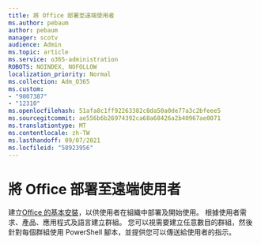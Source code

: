 ```yaml
---
title: 將 Office 部署至遠端使用者
ms.author: pebaum
author: pebaum
manager: scotv
audience: Admin
ms.topic: article
ms.service: o365-administration
ROBOTS: NOINDEX, NOFOLLOW
localization_priority: Normal
ms.collection: Adm_O365
ms.custom:
- "9007387"
- "12310"
ms.openlocfilehash: 51afa8c1ff92263382c8da50a0de77a3c2bfeee5
ms.sourcegitcommit: ae556b6b26974392ca68a68426a2b40967ae0071
ms.translationtype: MT
ms.contentlocale: zh-TW
ms.lasthandoff: 09/07/2021
ms.locfileid: "58923956"
---
```

# <a name="deploy-office-to-remote-users"></a>將 Office 部署至遠端使用者

建立[Office 的基本安裝](https://admin.microsoft.com/Adminportal/Home#/officeremoteinstall)，以供使用者在組織中部署及開始使用。 根據使用者需求、產品、應用程式及語言建立群組。 您可以視需要建立任意數目的群組，然後針對每個群組使用 PowerShell 腳本，並提供您可以傳送給使用者的指示。